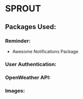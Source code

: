 # SPROUT

## Packages Used:

### Reminder:
   - Awesome Notifications Package 
### User Authentication:

### OpenWeather API:

### Images:


